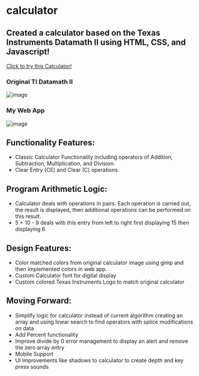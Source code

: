 # calculator

## Created a calculator based on the Texas Instruments Datamath II using HTML, CSS, and Javascript! 
[Click to try this Calculator!](https://noviceprogrammer2.github.io/calculator/)

### Original TI Datamath II 
![image](https://user-images.githubusercontent.com/100549927/171325548-20a00f34-846c-45df-a67d-949cf89cdb07.png)


### My Web App
![image](https://user-images.githubusercontent.com/100549927/171325479-757ad3cf-135e-4c06-8f99-1492ccfa0986.png)


## Functionality Features:
* Classic Calculator Functionality including operators of Addition, Subtraction, Multiplication, and Division. 
* Clear Entry (CE) and Clear (C) operations

## Program Arithmetic Logic:
* Calculator deals with operations in pairs. Each operation is carried out, the result is displayed, then additional operations can be performed on this result. 
* 5 + 10 - 9 deals with this entry from left to right first displaying 15 then displaying 6


## Design Features:
* Color matched colors from original calculator image using gimp and then implemented colors in web app. 
* Custom Calculator font for digital display
* Custom colored Texas Instruments Logo to match original calculator

## Moving Forward:
* Simplify logic for calculator instead of current algorithm creating an array and using linear search to find operators with splice modifications on data 
*  Add Percent functionality
*  Improve divide by 0 error management to display an alert and remove the zero array entry 
*  Mobile Support
*  UI Improvements like shadows to calculator to create depth and key press sounds
  

